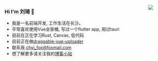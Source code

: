 <a href="https://hello7cat.com/" target="_blank"><img align="right" style="margin-right:20px;" src="https://github-readme-stats.vercel.app/api?username=l1uqi&show_icons=true&count_private=false" /></a>

### Hi I'm 刘琦 👋

- 我是一名前端开发, 工作生活在长沙。
- 平常喜欢使用Vue全家桶, 写过一个flutter app,  用过tauri
- 目前在正在学习Rust, Canvas, 低代码
- 目前正在做[draggable-vue-uploader](https://github.com/l1uqi/draggable-vue-uploader)
- 联系我 chyi_fox@foxmail.com
- 想了解更多请关注我的[博客小站](https://hello7cat.com/)

<!-- - 🌱 I’m currently learning FE. -->


<!--
[![Anurag's GitHub stats](https://github-readme-stats.vercel.app/api?username=l1uqi)](https://github.com/anuraghazra/github-readme-stats)
-->

<!--
**l1uqi/l1uqi** is a ✨ _special_ ✨ repository because its `README.md` (this file) appears on your GitHub profile.

Here are some ideas to get you started:

- 🔭 I’m currently working on ...
- 🌱 I’m currently learning ...
- 👯 I’m looking to collaborate on ...
- 🤔 I’m looking for help with ...
- 💬 Ask me about ...
- 📫 How to reach me: ...
- 😄 Pronouns: ...
- ⚡ Fun fact: ...
-->
